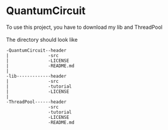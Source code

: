 # QuantumCircuit
To use this project, you have to download my lib and ThreadPool<br><br>
The directory should look like

	-QuantumCircuit--header
	|               -src
	|               -LICENSE
	|               -README.md
	|
	-lib-------------header
	|               -src
	|               -tutorial
	|               -LICENSE
	|
	-ThreadPool------header
	                -src
	                -tutorial
	                -LICENSE
	                -README.md